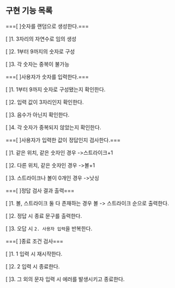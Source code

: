 ## 구현 기능 목록

===[ ]숫자를 랜덤으로 생성한다.===

  [ ]1. 3자리의 자연수로 임의 생성

  [ ]2. 1부터 9까지의 숫자로 구성

  [ ]3. 각 숫자는 중복이 불가능

===[ ]사용자가 숫자를 입력한다.=== 

  [ ]1. 1부터 9까지 숫자로 구성됐는지 확인한다.

  [ ]2. 입력 값이 3자리인지 확인한다.

  [ ]3. 음수가 아닌지 확인한다. 

  [ ]4. 각 숫자가 중복되지 않았는지 확인한다.

===[ ]사용자가 입력한 값이 정답인지 검사한다.===

  [ ]1. 같은 위치, 같은 숫자인 경우 ->스트라이크+1

  [ ]2. 다른 위치, 같은 숫자인 경우 ->볼+1

  [ ]3. 스트라이크나 볼이 0개인 경우 ->낫싱

===[ ]정답 검사 결과 출력===

  [ ]1. 볼, 스트라이크 둘 다 존재하는 경우 볼 -> 스트라이크 순으로 출력한다.

  [ ]2. 정답 시 종료 문구를 출력한다.

  [ ]3. 오답 시 `2. 사용자 입력`을 반복한다.

===[ ]종료 조건 검사===

  [ ]1. 1 입력 시 재시작한다.

  [ ]2. 2 입력 시 종료한다.

  [ ]3. 그 외의 문자 입력 시 에러를 발생시키고 종료한다.
